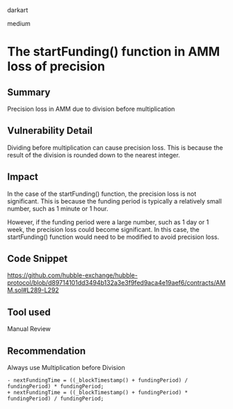 darkart

medium

# The startFunding() function in AMM loss of precision

## Summary
Precision loss in AMM due to division before multiplication
## Vulnerability Detail
Dividing before multiplication can cause precision loss. This is because the result of the division is rounded down to the nearest integer.
## Impact
In the case of the startFunding() function, the precision loss is not significant. This is because the funding period is typically a relatively small number, such as 1 minute or 1 hour.

However, if the funding period were a large number, such as 1 day or 1 week, the precision loss could become significant. In this case, the startFunding() function would need to be modified to avoid precision loss.
## Code Snippet
https://github.com/hubble-exchange/hubble-protocol/blob/d89714101dd3494b132a3e3f9fed9aca4e19aef6/contracts/AMM.sol#L289-L292
## Tool used

Manual Review

## Recommendation
Always use Multiplication before Division 
```solidity
- nextFundingTime = ((_blockTimestamp() + fundingPeriod) / fundingPeriod) * fundingPeriod;
+ nextFundingTime = ((_blockTimestamp() + fundingPeriod) * fundingPeriod) / fundingPeriod;
```